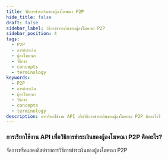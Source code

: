 ```yaml
---
title: วิธีการชำระเงินของผู้ลงโฆษณา P2P
hide_title: false
draft: false
sidebar_label: วิธีการชำระเงินของผู้ลงโฆษณา P2P
sidebar_position: 4
tags:
  - P2P
  - การชำระเงิน
  - ผู้ลงโฆษณา
  - วิธีการ
  - concepts
  - terminology
keywords:
  - P2P
  - การชำระเงิน
  - ผู้ลงโฆษณา
  - วิธีการ
  - concepts
  - terminology
description: การเรียกใช้งาน API เพื่อวิธีการชำระเงินของผู้ลงโฆษณา P2P คืออะไร?
---
```


### การเรียกใช้งาน API เพื่อวิธีการชำระเงินของผู้ลงโฆษณา P2P คืออะไร?

จัดการหรือแสดงลิสต์รายการวิธีการชำระเงินของผู้ลงโฆษณา P2P
